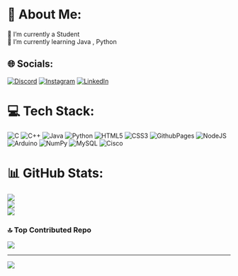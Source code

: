 # 💫 About Me:
🔭 I’m currently a Student<br>🌱 I’m currently learning Java , Python


## 🌐 Socials:
[![Discord](https://img.shields.io/badge/Discord-%237289DA.svg?logo=discord&logoColor=white)](https://discord.gg/infernohawk9444) [![Instagram](https://img.shields.io/badge/Instagram-%23E4405F.svg?logo=Instagram&logoColor=white)](https://instagram.com/aagam_3206) [![LinkedIn](https://img.shields.io/badge/LinkedIn-%230077B5.svg?logo=linkedin&logoColor=white)](https://linkedin.com/in/Aagam-SHAH) 

# 💻 Tech Stack:
![C](https://img.shields.io/badge/c-%2300599C.svg?style=for-the-badge&logo=c&logoColor=white) ![C++](https://img.shields.io/badge/c++-%2300599C.svg?style=for-the-badge&logo=c%2B%2B&logoColor=white) ![Java](https://img.shields.io/badge/java-%23ED8B00.svg?style=for-the-badge&logo=openjdk&logoColor=white) ![Python](https://img.shields.io/badge/python-3670A0?style=for-the-badge&logo=python&logoColor=ffdd54) ![HTML5](https://img.shields.io/badge/html5-%23E34F26.svg?style=for-the-badge&logo=html5&logoColor=white) ![CSS3](https://img.shields.io/badge/css3-%231572B6.svg?style=for-the-badge&logo=css3&logoColor=white) ![GithubPages](https://img.shields.io/badge/github%20pages-121013?style=for-the-badge&logo=github&logoColor=white) ![NodeJS](https://img.shields.io/badge/node.js-6DA55F?style=for-the-badge&logo=node.js&logoColor=white) ![Arduino](https://img.shields.io/badge/-Arduino-00979D?style=for-the-badge&logo=Arduino&logoColor=white) ![NumPy](https://img.shields.io/badge/numpy-%23013243.svg?style=for-the-badge&logo=numpy&logoColor=white) ![MySQL](https://img.shields.io/badge/mysql-4479A1.svg?style=for-the-badge&logo=mysql&logoColor=white) ![Cisco](https://img.shields.io/badge/cisco-%23049fd9.svg?style=for-the-badge&logo=cisco&logoColor=black)
# 📊 GitHub Stats:
![](https://github-readme-stats.vercel.app/api?username=Aagam0326&theme=radical&hide_border=false&include_all_commits=true&count_private=true)<br/>
![](https://github-readme-streak-stats.herokuapp.com/?user=Aagam0326&theme=radical&hide_border=false)<br/>
![](https://github-readme-stats.vercel.app/api/top-langs/?username=Aagam0326&theme=radical&hide_border=false&include_all_commits=true&count_private=true&layout=compact)

### 🔝 Top Contributed Repo
![](https://github-contributor-stats.vercel.app/api?username=Aagam0326&limit=5&theme=gruvbox_light&combine_all_yearly_contributions=true)

---
[![](https://visitcount.itsvg.in/api?id=Aagam0326&icon=2&color=0)](https://visitcount.itsvg.in)

<!-- Proudly created with GPRM ( https://gprm.itsvg.in ) -->
